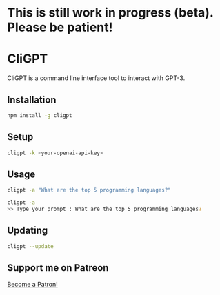 # This is still work in progress (beta). Please be patient!

# CliGPT
CliGPT is a command line interface tool to interact with GPT-3.

## Installation

```bash
npm install -g cligpt
```

## Setup

```bash
cligpt -k <your-openai-api-key>
```

## Usage

```bash
cligpt -a "What are the top 5 programming languages?"
```

```bash
cligpt -a 
>> Type your prompt : What are the top 5 programming languages?
```

## Updating
    
```bash
cligpt --update
```


## Support me on Patreon
<a href="https://patreon.com/Nandhu44" data-patreon-widget-type="become-patron-button">Become a Patron!</a>
